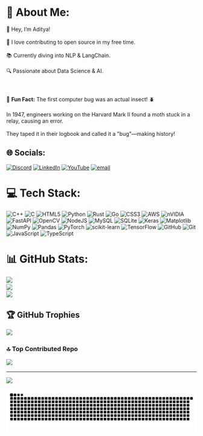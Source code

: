 # 💫 About Me:
👋 Hey, I’m Aditya! <br>  
🚀 I love contributing to open source in my free time. <br>  
📚 Currently diving into NLP & LangChain. <br>  
🔍 Passionate about Data Science & AI. <br>  
<br>  
🧠 <b>Fun Fact:</b> The first computer bug was an actual insect! 🪲 <br>  
In 1947, engineers working on the Harvard Mark II found a moth stuck in a relay, causing an error. <br>  
They taped it in their logbook and called it a "bug"—making history!  



## 🌐 Socials:
[![Discord](https://img.shields.io/badge/Discord-%237289DA.svg?logo=discord&logoColor=white)](https://discord.gg/pattern_watcher) [![LinkedIn](https://img.shields.io/badge/LinkedIn-%230077B5.svg?logo=linkedin&logoColor=white)](https://linkedin.com/in/aditya-mishra-8b4023296) [![YouTube](https://img.shields.io/badge/YouTube-%23FF0000.svg?logo=YouTube&logoColor=white)](https://youtube.com/@adityamishra1185) [![email](https://img.shields.io/badge/Email-D14836?logo=gmail&logoColor=white)](mailto:adityamishra9922@gmail.com) 

# 💻 Tech Stack:
![C++](https://img.shields.io/badge/c++-%2300599C.svg?style=for-the-badge&logo=c%2B%2B&logoColor=white) ![C](https://img.shields.io/badge/c-%2300599C.svg?style=for-the-badge&logo=c&logoColor=white) ![HTML5](https://img.shields.io/badge/html5-%23E34F26.svg?style=for-the-badge&logo=html5&logoColor=white) ![Python](https://img.shields.io/badge/python-3670A0?style=for-the-badge&logo=python&logoColor=ffdd54) ![Rust](https://img.shields.io/badge/rust-%23000000.svg?style=for-the-badge&logo=rust&logoColor=white) ![Go](https://img.shields.io/badge/go-%2300ADD8.svg?style=for-the-badge&logo=go&logoColor=white) ![CSS3](https://img.shields.io/badge/css3-%231572B6.svg?style=for-the-badge&logo=css3&logoColor=white) ![AWS](https://img.shields.io/badge/AWS-%23FF9900.svg?style=for-the-badge&logo=amazon-aws&logoColor=white) ![nVIDIA](https://img.shields.io/badge/cuda-000000.svg?style=for-the-badge&logo=nVIDIA&logoColor=green) ![FastAPI](https://img.shields.io/badge/FastAPI-005571?style=for-the-badge&logo=fastapi) ![OpenCV](https://img.shields.io/badge/opencv-%23white.svg?style=for-the-badge&logo=opencv&logoColor=white) ![NodeJS](https://img.shields.io/badge/node.js-6DA55F?style=for-the-badge&logo=node.js&logoColor=white) ![MySQL](https://img.shields.io/badge/mysql-4479A1.svg?style=for-the-badge&logo=mysql&logoColor=white) ![SQLite](https://img.shields.io/badge/sqlite-%2307405e.svg?style=for-the-badge&logo=sqlite&logoColor=white) ![Keras](https://img.shields.io/badge/Keras-%23D00000.svg?style=for-the-badge&logo=Keras&logoColor=white) ![Matplotlib](https://img.shields.io/badge/Matplotlib-%23ffffff.svg?style=for-the-badge&logo=Matplotlib&logoColor=black) ![NumPy](https://img.shields.io/badge/numpy-%23013243.svg?style=for-the-badge&logo=numpy&logoColor=white) ![Pandas](https://img.shields.io/badge/pandas-%23150458.svg?style=for-the-badge&logo=pandas&logoColor=white) ![PyTorch](https://img.shields.io/badge/PyTorch-%23EE4C2C.svg?style=for-the-badge&logo=PyTorch&logoColor=white) ![scikit-learn](https://img.shields.io/badge/scikit--learn-%23F7931E.svg?style=for-the-badge&logo=scikit-learn&logoColor=white) ![TensorFlow](https://img.shields.io/badge/TensorFlow-%23FF6F00.svg?style=for-the-badge&logo=TensorFlow&logoColor=white) ![GitHub](https://img.shields.io/badge/github-%23121011.svg?style=for-the-badge&logo=github&logoColor=white) ![Git](https://img.shields.io/badge/git-%23F05033.svg?style=for-the-badge&logo=git&logoColor=white) ![JavaScript](https://img.shields.io/badge/javascript-%23323330.svg?style=for-the-badge&logo=javascript&logoColor=%23F7DF1E) ![TypeScript](https://img.shields.io/badge/typescript-%23007ACC.svg?style=for-the-badge&logo=typescript&logoColor=white)
# 📊 GitHub Stats:
![](https://github-readme-stats.vercel.app/api?username=aditya0155&theme=dark&hide_border=false&include_all_commits=true&count_private=true)<br/>
![](https://nirzak-streak-stats.vercel.app/?user=aditya0155&theme=dark&hide_border=false)<br/>
![](https://github-readme-stats.vercel.app/api/top-langs/?username=aditya0155&theme=dark&hide_border=false&include_all_commits=true&count_private=true&layout=compact)

## 🏆 GitHub Trophies
![](https://github-profile-trophy.vercel.app/?username=aditya0155&theme=radical&no-frame=false&no-bg=true&margin-w=4)

### 🔝 Top Contributed Repo
![](https://github-contributor-stats.vercel.app/api?username=aditya0155&limit=5&theme=dark&combine_all_yearly_contributions=true)

---
[![](https://visitcount.itsvg.in/api?id=aditya0155&icon=0&color=0)](https://visitcount.itsvg.in)

<!-- Proudly created with GPRM ( https://gprm.itsvg.in ) -->





<picture>
  <source media="(prefers-color-scheme: dark)" srcset="https://raw.githubusercontent.com/aditya0155/aditya0155/output/github-snake-dark.svg" />
  <source media="(prefers-color-scheme: light)" srcset="https://raw.githubusercontent.com/aditya0155/aditya0155/output/github-snake.svg" />
  <img alt="github-snake" src="https://raw.githubusercontent.com/aditya0155/aditya0155/output/github-snake.svg" />
</picture>
